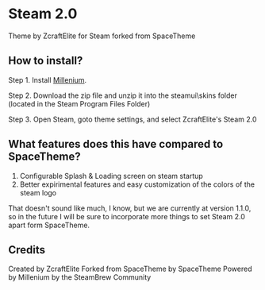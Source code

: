 # Steam 2.0
Theme by ZcraftElite for Steam forked from SpaceTheme
## How to install?

Step 1. Install [Millenium](https://steambrew.app/).

Step 2. Download the zip file and unzip it into the steamui\skins folder (located in the Steam Program Files Folder)

Step 3. Open Steam, goto theme settings, and select ZcraftElite's Steam 2.0

## What features does this have compared to SpaceTheme?

1. Configurable Splash & Loading screen on steam startup
2. Better expirimental features and easy customization of the colors of the steam logo

That doesn't sound like much, I know, but we are currently at version 1.1.0, so in the future I will be sure to incorporate more things to set Steam 2.0 apart form SpaceTheme.

## Credits

Created by ZcraftElite
Forked from SpaceTheme by SpaceTheme
Powered by Millenium by the SteamBrew Community